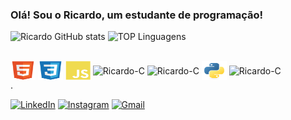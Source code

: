 ### Olá! Sou o Ricardo, um estudante de programação!

![Ricardo  GitHub stats](https://github-readme-stats.vercel.app/api?username=ricardosb25&show_icons=true&theme=great-gatsby)
![TOP Linguagens](https://github-readme-stats.vercel.app/api/top-langs/?username=ricardosb25&layout=compact&theme=dracula)

<div style="display: inline_block"><br>
  <img align="center" alt="Ricardo-HTML" height="30" width="40" src="https://raw.githubusercontent.com/devicons/devicon/master/icons/html5/html5-original.svg">
  <img align="center" alt="Ricardo-CSS" height="30" width="40" src="https://raw.githubusercontent.com/devicons/devicon/master/icons/css3/css3-original.svg">
  <img align="center" alt="Ricardo-Js" height="30" width="40" src="https://raw.githubusercontent.com/devicons/devicon/master/icons/javascript/javascript-plain.svg">
  <img align="center" alt="Ricardo-C" height="30" width="40" src="https://cdn.icon-icons.com/icons2/2107/PNG/96/file_type_typescript_official_icon_130107.png">
  <img align="center" alt="Ricardo-C" height="30" width="40" src="https://cdn.icon-icons.com/icons2/2415/PNG/96/react_original_logo_icon_146374.png">
  <img align="center" alt="Ricardo-Python" height="30" width="40" src="https://raw.githubusercontent.com/devicons/devicon/master/icons/python/python-original.svg">
  <img align="center" alt="Ricardo-C" height="30" width="40" src="https://icon-library.com/images/programming-icon-png/programming-icon-png-11.jpg">
</div>
.

[![LinkedIn](https://img.shields.io/badge/LinkedIn-0077B5?style=for-the-badge&logo=linkedin&logoColor=white)](https://www.linkedin.com/in/ricardo-souza-bissaco/)
[![Instagram](https://img.shields.io/badge/Instagram-E4405F?style=for-the-badge&logo=instagram&logoColor=white)](https://www.instagram.com/ricardosb.25/)
[![Gmail](https://img.shields.io/badge/Gmail-D14836?style=for-the-badge&logo=gmail&logoColor=white)](mailto:ricardosbissaco@gmail.com)
